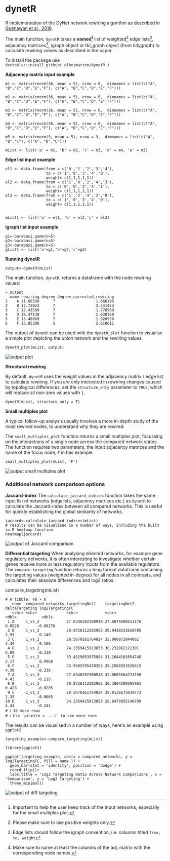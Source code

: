 # dynetR
R implementation of the DyNet network rewiring algorithm as described in [Goenawan et al., 2016](https://academic.oup.com/bioinformatics/article/32/17/2713/2450724).

The main function, `dynetR` takes a **named[^1]** list of weighted[^2] edge lists[^3], adjacency matrices[^4], igraph object or tbl_graph object (from tidygraph) to calculate rewiring values as described in the paper.

[^1]: Important to help the user keep track of the input networks, especially for the small multiples plot.
[^2]: Please make sure to use positive weights only.
[^3]: Edge lists should follow the igraph convention, i.e. columns titled `from, to, weight`
[^4]: Make sure to name at least the columns of the adj. matrix with the corresponding node names.

To install the package use
`devtools::install_github('olbeimarton/dynetR')`

**Adjacency matrix input example**

`m1 <- matrix(rnorm(36, mean = 5), nrow = 6,  dimnames = list(c("A", "B","C","D","E","F"),
                                                    c("A", "B","C","D","E","F")))`
                                                    
`m2 <- matrix(rnorm(36, mean = 5), nrow = 6,  dimnames = list(c("A", "B","C","D","E","F"),
                                                    c("A", "B","C","D","E","F")))`
                                                    
 `m3 <- matrix(rnorm(36, mean = 5), nrow = 6,  dimnames = list(c("A", "B","C","D","E","F"),
                                                    c("A", "B","C","D","E","F")))`
                                                    
 `m4 <- matrix(rnorm(36, mean = 5), nrow = 6,  dimnames = list(c("A", "B","C","D","E","F"),
                                                    c("A", "B","C","D","E","F")))`

`m5 <- matrix(rnorm(9, mean = 5), nrow = 3,  dimnames = list(c("A", "B","C"), c("A", "B","C")))`
                                                    
 `mList <- list('a' = m1, 'b' = m2, 'c' = m3, 'd' = m4, 'e' = m5)`

**Edge list input example**
```
el1 <- data.frame(from = c('0','1','2','3','4'),
                  to = c('1','0','3','4','0'),
                  weight= c(1,1,1,1,1))
el2 <- data.frame(from = c('1','0','2','4','3'),
                  to = c('0','0','2','4','1'),
                  weight= c(1,1,1,1,1))
el3 <- data.frame(from = c('1','2','4','3','0'),
                  to = c('1','0','3','4','0'),
                  weight= c(1,1,1,1,1))


mList1 <- list('a' = el1, 'b' = el2,'c' = el3)
```

**igraph list input example**
```
g1<-barabasi.game(n=5)
g2<-barabasi.game(n=5)
g3<-barabasi.game(n=5)
gList1 <- list('a'=g1,'b'=g2,'c'=g3)
```

**Running dynetR**
 
 `output<-dynetR(mList)`

The main function, `dynetR`, returns a dataframe with the node rewiring values: 
```
> output
  name rewiring degree degree_corrected_rewiring
1    A 11.66336      7                  1.666195
2    B 17.72024      7                  2.531463
3    C 12.43599      7                  1.776569
4    D 18.47138      7                  2.638768
5    E 13.48869      7                  1.926956
6    F 13.05306      5                  2.610611
```

The output of `dynetR` can be used with the `dynetR_plot` function to visualise a simple plot depicting the union network and the rewiring values.

`dynetR_plot(mList, output)`


![output plot](example_plot.png)


**Structural rewiring**

By default, `dynetR` uses the weight values in the adjacency matrix / edge list to calculate rewiring. If you are only interested in rewiring changes caused by topological differences, set the `structure_only` parameter to `TRUE`, which will replace all non-zero values with `1`.

`dynetR(mList, structure_only = T)`

**Small multiples plot**

A typical follow-up analysis usually involves a more in-depth study of the most rewired nodes, to understand why they are rewired. 

The `small_multiples_plot` function returns a small multiples plot, focussing on the interactions of a single node across the compared network states. The function requires two parameters, the input adjacency matrices and the name of the focus node, `F` in this example.

`small_multiples_plot(mList, 'F')`

![output small multiples plot](small_multiples_example.png)

### Additional network comparison options

**Jaccard-index**
The `calculate_jaccard_indices` function takes the same input list of networks (edgelists, adjacency matrices etc.) as `dynetR` to calculate the Jaccard-index between all compared networks. This is useful for quickly establishing the global similarity of networks.

```
jaccard<-calculate_jaccard_indices(mList)
# results can be visualised in a number of ways, including the built in R heatmap function
heatmap(jaccard)
```
![output of Jaccard comparison](jaccard_heatmap.png)

**Differential targeting**
When analysing directed networks, for example gene regulatory networks, it is often interesting to investigate whether certain genes receive more or less regulatory inputs from the available regulators. The `compare_targeting` function returns a long format dataframe containing the targeting values (weighted in-degree) for all nodes in all contrasts, and calculates their absolute differences and log2 ratios.

compare_targeting(mList)
```
# A tibble: 48 × 6
   name  compared_networks targetingNet1    targetingNet2    deltaTargeting log2TargetingFC
   <chr> <chr>             <chr>            <chr>                     <dbl>           <dbl>
 1 A     1_vs_2            27.6346392300918 27.6874690512176         0.0528        -0.00276
 2 B     1_vs_2            29.8726112282955 26.9418521610785         2.93           0.149  
 3 C     1_vs_2            28.5670161764824 32.060872844062          3.49          -0.166  
 4 D     1_vs_2            24.2359415913853 30.232862221301          6.00          -0.319  
 5 E     1_vs_2            33.4329853975894 31.2644101654748         2.17           0.0968 
 6 F     1_vs_2            23.9585795470352 28.2588353526615         4.30          -0.238  
 7 A     1_vs_3            27.6346392300918 32.0685564274156         4.43          -0.215  
 8 B     1_vs_3            29.8726112282955 30.3004109595961         0.428         -0.0205 
 9 C     1_vs_3            28.5670161764824 29.9136675030772         1.35          -0.0665 
10 D     1_vs_3            24.2359415913853 28.6473055140799         4.41          -0.241  
# ℹ 38 more rows
# ℹ Use `print(n = ...)` to see more rows
```
The results can be visualised in a number of ways, here's an example using `ggplot2`

```
targeting_example<-compare_targeting(mList)

library(ggplot2)

ggplot(targeting_example, aes(x = compared_networks, y = log2TargetingFC, fill = name )) +
  geom_bar(stat = 'identity', position = 'dodge') +
  coord_flip()+
  labs(title = 'Log2 Targeting Ratio Across Network Comparisons', x = 'Comparison', y = 'Log2 Targeting') +
  theme_minimal()
```

![output of diff targeting](targeting.png)
